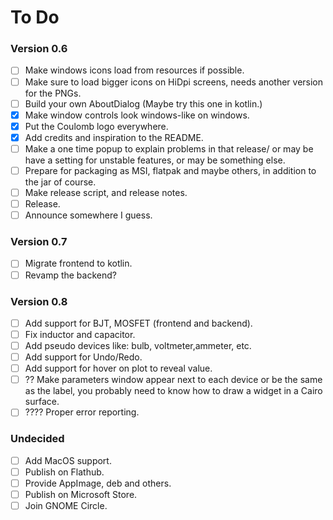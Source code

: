 # To Do
### Version 0.6
- [ ] Make windows icons load from resources if possible.
- [ ] Make sure to load bigger icons on HiDpi screens, needs another version for the PNGs.
- [ ] Build your own AboutDialog (Maybe try this one in kotlin.)
- [X] Make window controls look windows-like on windows.
- [X] Put the Coulomb logo everywhere.
- [X] Add credits and inspiration to the README.
- [ ] Make a one time popup to explain problems in that release/ or may be have a setting for unstable features, or may be something else.
- [ ] Prepare for packaging as MSI, flatpak and maybe others, in addition to the jar of course.
- [ ] Make release script, and release notes.
- [ ] Release.
- [ ] Announce somewhere I guess.

### Version 0.7
- [ ] Migrate frontend to kotlin.
- [ ] Revamp the backend?

### Version 0.8
- [ ] Add support for BJT, MOSFET (frontend and backend).
- [ ] Fix inductor and capacitor.
- [ ] Add pseudo devices like: bulb, voltmeter,ammeter, etc.
- [ ] Add support for Undo/Redo.
- [ ] Add support for hover on plot to reveal value.
- [ ] ?? Make parameters window appear next to each device or be the same as the label, you probably need to know how to draw a widget in a Cairo surface.
- [ ] ???? Proper error reporting.

### Undecided
- [ ] Add MacOS support.
- [ ] Publish on Flathub.
- [ ] Provide AppImage, deb and others.
- [ ] Publish on Microsoft Store.
- [ ] Join GNOME Circle.